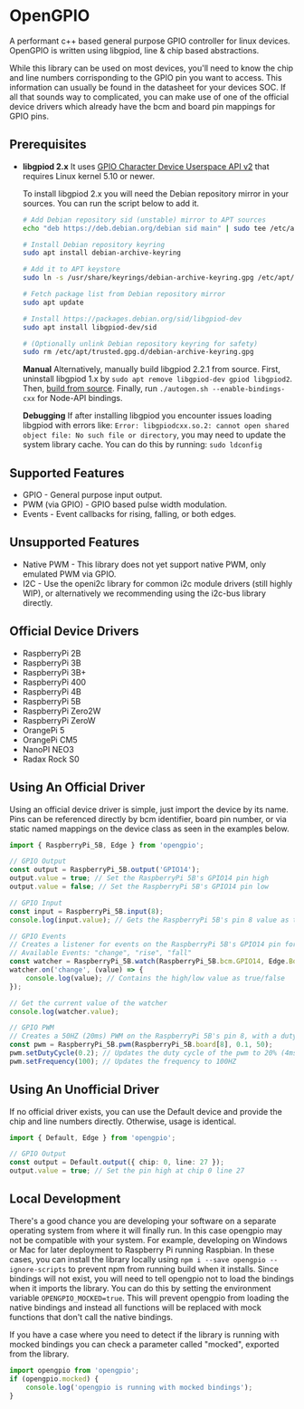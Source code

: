 # OpenGPIO

A performant c++ based general purpose GPIO controller for linux devices.
OpenGPIO is written using libgpiod, line & chip based abstractions.

While this library can be used on most devices, you'll need to know the chip and line numbers corrisponding to the GPIO pin you want to access. This information can usually be found in the datasheet for your devices SOC. If all that sounds way to complicated, you can make use of one of the official device drivers which already have the bcm and board pin mappings for GPIO pins.

## Prerequisites

-   **libgpiod 2.x**
    It uses [GPIO Character Device Userspace API v2](https://docs.kernel.org/userspace-api/gpio/chardev.html) that requires Linux kernel 5.10 or newer.

    To install libgpiod 2.x you will need the Debian repository mirror in your sources.
    You can run the script below to add it.

    ```sh
    # Add Debian repository sid (unstable) mirror to APT sources
    echo "deb https://deb.debian.org/debian sid main" | sudo tee /etc/apt/sources.list.d/debian-sid.list

    # Install Debian repository keyring
    sudo apt install debian-archive-keyring

    # Add it to APT keystore
    sudo ln -s /usr/share/keyrings/debian-archive-keyring.gpg /etc/apt/trusted.gpg.d/

    # Fetch package list from Debian repository mirror
    sudo apt update

    # Install https://packages.debian.org/sid/libgpiod-dev
    sudo apt install libgpiod-dev/sid

    # (Optionally unlink Debian repository keyring for safety)
    sudo rm /etc/apt/trusted.gpg.d/debian-archive-keyring.gpg
    ```

    **Manual**
    Alternatively, manually build libgpiod 2.2.1 from source.
    First, uninstall libgpiod 1.x by `sudo apt remove libgpiod-dev gpiod libgpiod2`. Then, [build from source](https://libgpiod.readthedocs.io/en/latest/building.html#building). Finally, run `./autogen.sh --enable-bindings-cxx` for Node-API bindings.

    **Debugging**
    If after installing libgpiod you encounter issues loading libgpiod with errors like: `Error: libgpiodcxx.so.2: cannot open shared object file: No such file or directory`, you may need to update the system library cache. You can do this by running: `sudo ldconfig`

## Supported Features

-   GPIO - General purpose input output.
-   PWM (via GPIO) - GPIO based pulse width modulation.
-   Events - Event callbacks for rising, falling, or both edges.

## Unsupported Features

-   Native PWM - This library does not yet support native PWM, only emulated PWM via GPIO.
-   I2C - Use the openi2c library for common i2c module drivers (still highly WIP), or alternatively we recommending using the i2c-bus library directly.

## Official Device Drivers

-   RaspberryPi 2B
-   RaspberryPi 3B
-   RaspberryPi 3B+
-   RaspberryPi 400
-   RaspberryPi 4B
-   RaspberryPi 5B
-   RaspberryPi Zero2W
-   RaspberryPi ZeroW
-   OrangePi 5
-   OrangePi CM5
-   NanoPI NEO3
-   Radax Rock S0

## Using An Official Driver

Using an official device driver is simple, just import the device by its name.
Pins can be referenced directly by bcm identifier, board pin number, or via static named mappings on the device class as seen in the examples below.

```ts
import { RaspberryPi_5B, Edge } from 'opengpio';

// GPIO Output
const output = RaspberryPi_5B.output('GPIO14');
output.value = true; // Set the RaspberryPi 5B's GPIO14 pin high
output.value = false; // Set the RaspberryPi 5B's GPIO14 pin low

// GPIO Input
const input = RaspberryPi_5B.input(8);
console.log(input.value); // Gets the RaspberryPi 5B's pin 8 value as true (high) / false (low)

// GPIO Events
// Creates a listener for events on the RaspberryPi 5B's GPIO14 pin for both Rising and Falling edges.
// Available Events: "change", "rise", "fall"
const watcher = RaspberryPi_5B.watch(RaspberryPi_5B.bcm.GPIO14, Edge.Both);
watcher.on('change', (value) => {
    console.log(value); // Contains the high/low value as true/false
});

// Get the current value of the watcher
console.log(watcher.value);

// GPIO PWM
// Creates a 50HZ (20ms) PWM on the RaspberryPi 5B's pin 8, with a duty cycle of 10% (2ms)
const pwm = RaspberryPi_5B.pwm(RaspberryPi_5B.board[8], 0.1, 50);
pwm.setDutyCycle(0.2); // Updates the duty cycle of the pwm to 20% (4ms)
pwm.setFrequency(100); // Updates the frequency to 100HZ
```

## Using An Unofficial Driver

If no official driver exists, you can use the Default device and provide the chip and line numbers directly. Otherwise, usage is identical.

```ts
import { Default, Edge } from 'opengpio';

// GPIO Output
const output = Default.output({ chip: 0, line: 27 });
output.value = true; // Set the pin high at chip 0 line 27
```

## Local Development

There's a good chance you are developing your software on a separate operating system from where it will finally run. In this case opengpio may not be compatible with your system. For example, developing on Windows or Mac for later deployment to Raspberry Pi running Raspbian. In these cases, you can install the library locally using `npm i --save opengpio --ignore-scripts` to prevent npm from running build when it installs. Since bindings will not exist, you will need to tell opengpio not to load the bindings when it imports the library. You can do this by setting the environment variable `OPENGPIO_MOCKED=true`. This will prevent opengpio from loading the native bindings and instead all functions will be replaced with mock functions that don't call the native bindings.

If you have a case where you need to detect if the library is running with mocked bindings you can check a parameter called "mocked", exported from the library.

```ts
import opengpio from 'opengpio';
if (opengpio.mocked) {
    console.log('opengpio is running with mocked bindings');
}
```
